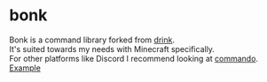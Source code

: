 # bonk

Bonk is a command library forked from [drink](https://github.com/jonahseguin/drink). <br>
It's suited towards my needs with Minecraft specifically. <br>
For other platforms like Discord I recommend looking at [commando](https://github.com/idrizp/commando). <br>
[Example](https://github.com/LilyTheCatgirl/bonk-testing)